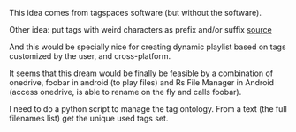 
This idea comes from tagspaces software (but without the software).

Other idea: put tags with weird characters as prefix and/or suffix [source](https://productivityist.com/merlin-x-factor-evernote/)

And this would be specially nice for creating dynamic playlist based on tags customized by the user, and cross-platform.

It seems that this dream would be finally be feasible by a combination of onedrive, foobar in android (to play files) and Rs File Manager in Android (access onedrive, is able to rename on the fly and calls foobar).

I need to do a python script to manage the tag ontology. From a text (the full filenames list) get the unique used tags set.
